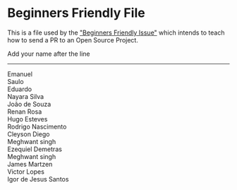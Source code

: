 # Beginners Friendly File

This is a file used by the ["Beginners Friendly Issue"](https://github.com/Cv-Keep/cvkeep-frontend/issues/10) which intends to teach how to send a PR to an Open Source Project.

Add your name after the line

---

Emanuel  
Saulo  
Eduardo  
Nayara Silva  
João de Souza  
Renan Rosa  
Hugo Esteves  
Rodrigo Nascimento  
Cleyson Diego  
Meghwant singh  
Ezequiel Demetras  
Meghwant singh  
James Martzen  
Victor Lopes  
Igor de Jesus Santos  
